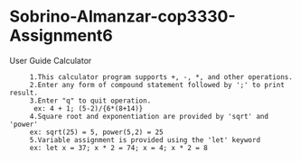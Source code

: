 # Sobrino-Almanzar-cop3330-Assignment6
User Guide Calculator 
         
         1.This calculator program supports +, -, *, and other operations.
         2.Enter any form of compound statement followed by ';' to print result. 
         3.Enter "q" to quit operation.
          ex: 4 + 1; (5-2)/{6*(8+14)}
         4.Square root and exponentiation are provided by 'sqrt' and 'power'
         ex: sqrt(25) = 5, power(5,2) = 25
         5.Variable assignment is provided using the 'let' keyword
         ex: let x = 37; x * 2 = 74; x = 4; x * 2 = 8
